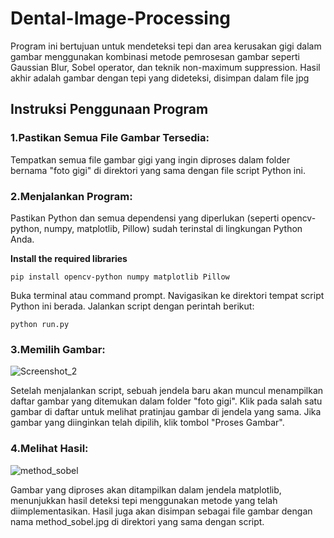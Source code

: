 # Dental-Image-Processing
Program ini bertujuan untuk mendeteksi tepi dan area kerusakan gigi dalam gambar menggunakan kombinasi metode pemrosesan gambar seperti Gaussian Blur, Sobel operator, dan teknik non-maximum suppression. Hasil akhir adalah gambar dengan tepi yang dideteksi, disimpan dalam file jpg

## Instruksi Penggunaan Program
  
### 1.Pastikan Semua File Gambar Tersedia:
Tempatkan semua file gambar gigi yang ingin diproses dalam folder bernama "foto gigi" di direktori yang sama dengan file script Python ini.

### 2.Menjalankan Program:

Pastikan Python dan semua dependensi yang diperlukan (seperti opencv-python, numpy, matplotlib, Pillow) sudah terinstal di lingkungan Python Anda.

**Install the required libraries**

```
pip install opencv-python numpy matplotlib Pillow
```

Buka terminal atau command prompt.
Navigasikan ke direktori tempat script Python ini berada.
Jalankan script dengan perintah berikut:

```
python run.py
```

### 3.Memilih Gambar:

![Screenshot_2](https://github.com/okkysatria/Dental-Image-Processing/assets/84434840/10051b27-34a9-42af-b104-4c68d95ad94c)

Setelah menjalankan script, sebuah jendela baru akan muncul menampilkan daftar gambar yang ditemukan dalam folder "foto gigi".
Klik pada salah satu gambar di daftar untuk melihat pratinjau gambar di jendela yang sama.
Jika gambar yang diinginkan telah dipilih, klik tombol "Proses Gambar".

### 4.Melihat Hasil:

![method_sobel](https://github.com/okkysatria/Dental-Image-Processing/assets/84434840/ab86b8c5-f45b-4654-8ecc-3a104ae8b1af)

Gambar yang diproses akan ditampilkan dalam jendela matplotlib, menunjukkan hasil deteksi tepi menggunakan metode yang telah diimplementasikan.
Hasil juga akan disimpan sebagai file gambar dengan nama method_sobel.jpg di direktori yang sama dengan script.
